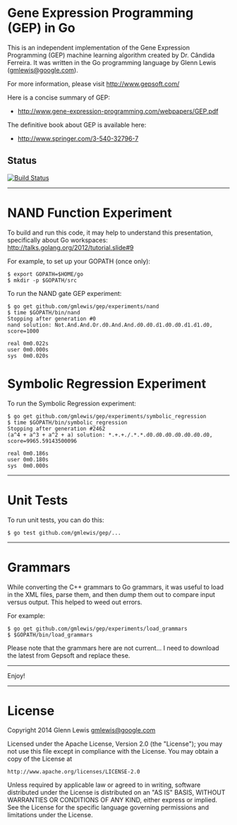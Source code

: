 # Gene Expression Programming (GEP) in Go

This is an independent implementation of the Gene Expression Programming (GEP)
machine learning algorithm created by Dr. Cândida Ferreira.
It was written in the Go programming language by Glenn Lewis (gmlewis@google.com).

For more information, please visit http://www.gepsoft.com/

Here is a concise summary of GEP:

- http://www.gene-expression-programming.com/webpapers/GEP.pdf

The definitive book about GEP is available here:

- http://www.springer.com/3-540-32796-7

## Status
[![Build Status](https://travis-ci.org/gmlewis/gep.png)](https://travis-ci.org/gmlewis/gep)

----------------------------------------------------------------------

# NAND Function Experiment

To build and run this code, it may help to understand this presentation,
specifically about Go workspaces: http://talks.golang.org/2012/tutorial.slide#9

For example, to set up your GOPATH (once only):

```
$ export GOPATH=$HOME/go
$ mkdir -p $GOPATH/src
```

To run the NAND gate GEP experiment:

```
$ go get github.com/gmlewis/gep/experiments/nand
$ time $GOPATH/bin/nand
Stopping after generation #0
nand solution: Not.And.And.Or.d0.And.And.d0.d0.d1.d0.d0.d1.d1.d0, score=1000

real 0m0.022s
user 0m0.000s
sys  0m0.020s
```

# Symbolic Regression Experiment

To run the Symbolic Regression experiment:

```
$ go get github.com/gmlewis/gep/experiments/symbolic_regression
$ time $GOPATH/bin/symbolic_regression
Stopping after generation #2462
(a^4 + a^3 + a^2 + a) solution: *.+.+./.*.*.d0.d0.d0.d0.d0.d0.d0, score=9965.59143500096

real 0m0.186s
user 0m0.180s
sys  0m0.000s
```

----------------------------------------------------------------------

# Unit Tests

To run unit tests, you can do this:

```
$ go test github.com/gmlewis/gep/...
```

----------------------------------------------------------------------

# Grammars

While converting the C++ grammars to Go grammars, it was useful to load
in the XML files, parse them, and then dump them out to compare input
versus output.  This helped to weed out errors.

For example:

```
$ go get github.com/gmlewis/gep/experiments/load_grammars
$ $GOPATH/bin/load_grammars
```

Please note that the grammars here are not current... I need to
download the latest from Gepsoft and replace these.

----------------------------------------------------------------------

Enjoy!

----------------------------------------------------------------------

# License

Copyright 2014 Glenn Lewis gmlewis@google.com

Licensed under the Apache License, Version 2.0 (the "License");
you may not use this file except in compliance with the License.
You may obtain a copy of the License at

    http://www.apache.org/licenses/LICENSE-2.0

Unless required by applicable law or agreed to in writing, software
distributed under the License is distributed on an "AS IS" BASIS,
WITHOUT WARRANTIES OR CONDITIONS OF ANY KIND, either express or implied.
See the License for the specific language governing permissions and
limitations under the License.
